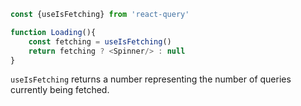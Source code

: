 ```js
const {useIsFetching} from 'react-query'

function Loading(){
	const fetching = useIsFetching()
	return fetching ? <Spinner/> : null
}
```

`useIsFetching` returns a number representing the number of queries currently being fetched.
